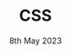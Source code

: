 ---
title: CSS
categories: jekyll lbs
layout: post
description: Lorem ipsum dolor sit amet, consectetur adipiscing elit. Etiam eget turpis non nunc ultricies cursus in nec orci. Vestibulum maximus lacus eu interdum ultrices. Fusce semper rhoncus libero, vel auctor purus imperdiet hendrerit. Morbi tortor diam, faucibus at urna ut, laoreet sollicitudin augue. Sed a sapien diam. Quisque non risus lacus. Nulla ullamcorper dui arcu, in ultrices mauris luctus at. Donec urna sapien, vehicula ac metus imperdiet, tempus vehicula nisi. Etiam non turpis vitae nisl pellentesque mollis id eget odio. Sed sodales consectetur ipsum ut porta. Nulla congue dictum lacinia. Vivamus non porta est.
date: 8th May 2023
auther: Hugo Spångberg
img: /img/img2.jpg
---